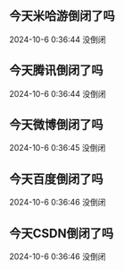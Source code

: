 ## 今天米哈游倒闭了吗

2024-10-6 0:36:44 没倒闭

## 今天腾讯倒闭了吗

2024-10-6 0:36:44 没倒闭

## 今天微博倒闭了吗

2024-10-6 0:36:45 没倒闭

## 今天百度倒闭了吗

2024-10-6 0:36:46 没倒闭

## 今天CSDN倒闭了吗

2024-10-6 0:36:46 没倒闭

